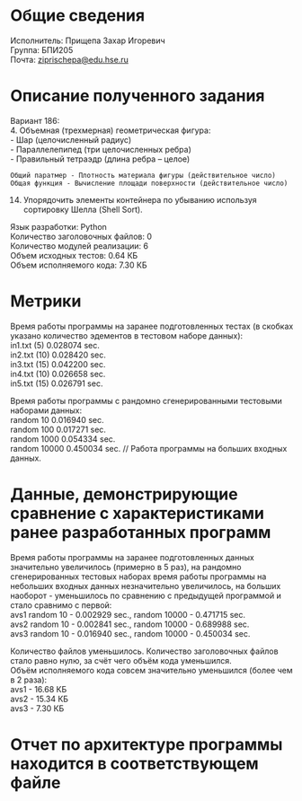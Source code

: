# Общие сведения
Исполнитель: Прищепа Захар Игоревич  
Группа: БПИ205  
Почта: ziprischepa@edu.hse.ru  
  
# Описание полученного задания  
Вариант 186:  
  4. Объемная (трехмерная) геометрическая фигура:  
    - Шар (целочисленный радиус)  
    - Параллелепипед (три целочисленных ребра)  
    - Правильный тетраэдр (длина ребра – целое)  

    Общий паратмер - Плотность материала фигуры (действительное число)  
    Общая функция - Вычисление площади поверхности (действительное число)  

  14. Упорядочить элементы контейнера по убыванию используя сортировку Шелла (Shell Sort).  
  
  Язык разработки: Python  
  Количество заголовочных файлов: 0  
  Количество модулей реализации: 6  
  Объем исходных тестов: 0.64 КБ  
  Объем исполняемого кода: 7.30 КБ  
  
# Метрики  
Время работы программы на заранее подготовленных тестах (в скобках указано количество эдементов в тестовом наборе данных):  
in1.txt (5)     0.028074 sec.  
in2.txt (10)    0.028420 sec.  
in3.txt (15)    0.042200 sec.  
in4.txt (10)    0.026658 sec.  
in5.txt (15)    0.026791 sec.  
  
Время работы программы с рандомно сгенерированными тестовыми наборами данных:  
random 10       0.016940 sec.  
random 100      0.017271 sec.  
random 1000     0.054334 sec.  
random 10000    0.450034 sec. // Работа программы на больших входных данных.  
  
# Данные, демонстрирующие сравнение с характеристиками ранее разработанных программ  
Время работы программы на заранее подготовленных данных значительно увеличилось (примерно в 5 раз), на рандомно сгенерированных тестовых наборах время работы программы на небольших входных данных незначительно увеличилось, на больших наоборот - уменьшилось по сравнению с предыдущей программой и стало сравнимо с первой:  
avs1 random 10 - 0.002929 sec., random 10000 - 0.471715 sec.  
avs2 random 10 - 0.002841 sec., random 10000 - 0.689988 sec.  
avs3 random 10 - 0.016940 sec., random 10000 - 0.450034 sec.  
  
Количество файлов уменьшилось.
Количество заголовочных файлов стало равно нулю, за счёт чего объём кода уменьшился.  
Объём исполняемого кода совсем значительно уменьшился (более чем в 2 раза):  
  avs1 - 16.68 КБ  
  avs2 - 15.34 КБ  
  avs3 - 7.30 КБ  

# Отчет по архитектуре программы находится в соответствующем файле  
